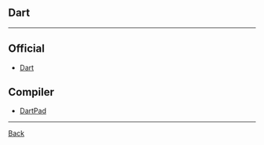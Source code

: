 ## Dart

---

## Official

- [Dart](https://dart.dev/guides)

## Compiler

- [DartPad](https://dartpad.dev/)

---

[Back](./../Program.md)
